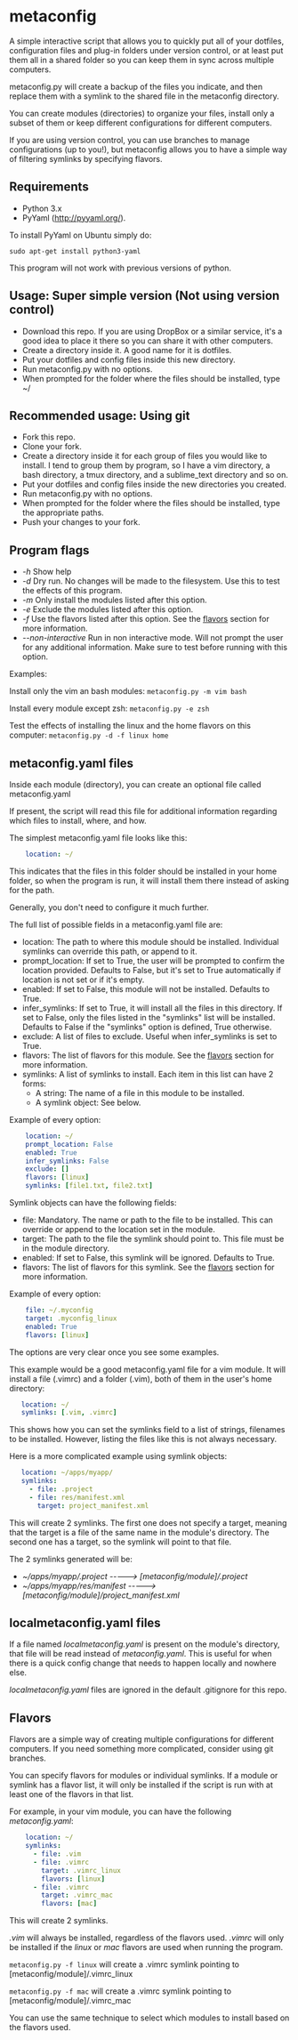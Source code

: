 metaconfig
==========

A simple interactive script that allows you to quickly put all of your dotfiles, configuration files and plug-in folders under version control, or at least put them all in a shared folder so you can keep them in sync across multiple computers.

metaconfig.py will create a backup of the files you indicate, and then replace them with a symlink to the shared file in the metaconfig directory.

You can create modules (directories) to organize your files, install only a subset of them or keep different configurations for different computers.

If you are using version control, you can use branches to manage configurations (up to you!), but metaconfig allows you to have a simple way of filtering symlinks by specifying flavors.

Requirements
-------------------

- Python 3.x
- PyYaml (http://pyyaml.org/).

To install PyYaml on Ubuntu simply do:

    sudo apt-get install python3-yaml

This program will not work with previous versions of python.

Usage: Super simple version (Not using version control)
-----------------------------------------------------------------------------

- Download this repo. If you are using DropBox or a similar service, it's a good idea to place it there so you can share it with other computers.
- Create a directory inside it. A good name for it is dotfiles.
- Put your dotfiles and config files inside this new directory.
- Run metaconfig.py with no options.
- When prompted for the folder where the files should be installed, type ~/

Recommended usage: Using git
-----------------------------------------------------------------------------

- Fork this repo.
- Clone your fork.
- Create a directory inside it for each group of files you would like to install. I tend to group them by program, so I have a vim directory, a bash directory, a tmux directory, and a sublime_text directory and so on.
- Put your dotfiles and config files inside the new directories you created.
- Run metaconfig.py with no options.
- When prompted for the folder where the files should be installed, type the appropriate paths.
- Push your changes to your fork.

Program flags
--------------------------------------

- *-h* Show help
- *-d* Dry run. No changes will be made to the filesystem. Use this to test the effects of this program.
- *-m* Only install the modules listed after this option.
- *-e* Exclude the modules listed after this option.
- *-f* Use the flavors listed after this option. See the [flavors][flavors] section for more information.
- *--non-interactive* Run in non interactive mode. Will not prompt the user for any additional information. Make sure to test before running with this option.

Examples:

Install only the vim an bash modules:
```metaconfig.py -m vim bash```

Install every module except zsh:
```metaconfig.py -e zsh```

Test the effects of installing the linux and the home flavors on this computer:
```metaconfig.py -d -f linux home```

metaconfig.yaml files
-----------------------------

Inside each module (directory), you can create an optional file called metaconfig.yaml

If present, the script will read this file for additional information regarding which files to install, where, and how.

The simplest metaconfig.yaml file looks like this:

```yaml
    location: ~/
```

This indicates that the files in this folder should be installed in your home folder, so when the program is run, it will install them there instead of asking for the path.

Generally, you don't need to configure it much further.

The full list of possible fields in a metaconfig.yaml file are:

- location: The path to where this module should be installed. Individual symlinks can override this path, or append to it.
- prompt_location: If set to True, the user will be prompted to confirm the location provided. Defaults to False, but it's set to True automatically if location is not set or if it's empty.
- enabled: If set to False, this module will not be installed. Defaults to True.
- infer_symlinks: If set to True, it will install all the files in this directory. If set to False, only the files listed in the "symlinks" list will be installed. Defaults to False if the "symlinks" option is defined, True otherwise.
- exclude: A list of files to exclude. Useful when infer_symlinks is set to True.
- flavors: The list of flavors for this module. See the [flavors][flavors] section for more information.
- symlinks: A list of symlinks to install. Each item in this list can have 2 forms:
  - A string: The name of  a file in this module to be installed.
  - A symlink object: See below.

Example of every option:
```yaml
    location: ~/
    prompt_location: False
    enabled: True
    infer_symlinks: False
    exclude: []
    flavors: [linux]
    symlinks: [file1.txt, file2.txt]
```

Symlink objects can have the following fields:

- file: Mandatory. The name or path to the file to be installed. This can override or append to the location set in the module.
- target: The path to the file the symlink should point to. This file must be in the module directory.
- enabled: If set to False, this symlink will be ignored. Defaults to True.
- flavors: The list of flavors for this symlink. See the [flavors][flavors] section for more information.

Example of every option:
```yaml
    file: ~/.myconfig
    target: .myconfig_linux
    enabled: True
    flavors: [linux]
```

The options are very clear once you see some examples.

This example would be a good metaconfig.yaml file for a vim module. It will install a file (.vimrc) and a folder (.vim), both of them in the user's home directory:
```yaml
   location: ~/
   symlinks: [.vim, .vimrc]
```
This shows how you can set the symlinks field to a list of strings, filenames to be installed. However, listing the files like this is not always necessary.

Here is a more complicated example using symlink objects:
```yaml
   location: ~/apps/myapp/
   symlinks:
     - file: .project
     - file: res/manifest.xml
       target: project_manifest.xml
```
This will create 2 symlinks. The first one does not specify a target, meaning that the target is a file of the same name in the module's directory. The second one has a target, so the symlink will point to that file.

The 2 symlinks generated will be:
- _~/apps/myapp/.project -----> [metaconfig/module]/.project_
- _~/apps/myapp/res/manifest -----> [metaconfig/module]/project_manifest.xml_

localmetaconfig.yaml files
-----------------------------

If a file named _localmetaconfig.yaml_ is present on the module's directory, that file will be read instead of _metaconfig.yaml_. This is useful for when there is a quick config change that needs to happen locally and nowhere else.

_localmetaconfig.yaml_ files are ignored in the default .gitignore for this repo.

Flavors
----------

Flavors are a simple way of creating multiple configurations for different computers. If you need something more complicated, consider using git branches.

You can specify flavors for modules or individual symlinks. If a module or symlink has a flavor list, it will only be installed if the script is run with at least one of the flavors in that list.

For example, in your vim module, you can have the following _metaconfig.yaml_:

```yaml
    location: ~/
    symlinks:
      - file: .vim
      - file: .vimrc
        target: .vimrc_linux
        flavors: [linux]
      - file: .vimrc
        target: .vimrc_mac
        flavors: [mac]
```

This will create 2 symlinks.

_.vim_ will always be installed, regardless of the flavors used.
_.vimrc_ will only be installed if the _linux_ or _mac_ flavors are used when running the program.

```metaconfig.py -f linux``` will create a .vimrc symlink pointing to [metaconfig/module]/.vimrc_linux

```metaconfig.py -f mac``` will create a .vimrc symlink pointing to [metaconfig/module]/.vimrc_mac

You can use the same technique to select which modules to install based on the flavors used.

[flavors]: https://github.com/sethillgard/metaconfig/blob/master/README.md#flavors

